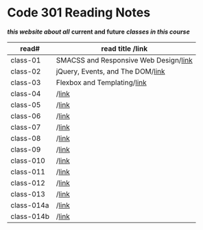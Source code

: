 # Code 301 Reading Notes

***this website about all*** **current and future** ***classes in this course***

read#| read title /link|
-----|------------|
class-01|SMACSS and Responsive Web Design/[link](https://esraaamal.github.io/reading-Note/class-01)|
class-02| jQuery, Events, and The DOM/[link](https://esraaamal.github.io/reading-Note/class-02)|
class-03|Flexbox and Templating/[link](https://esraaamal.github.io/reading-Note/class-03)|
class-04|/[link](https://esraaamal.github.io/reading-Note/class-04)|
class-05|/[link](https://esraaamal.github.io/reading-Note/class-05)|
class-06|/[link](#)|
class-07|/[link](#)|
class-08|/[link](#)|
class-09|/[link](#)|
class-010|/[link](#)|
class-011|/[link](#)|
class-012|/[link](#)|
class-013|/[link](#)|
class-014a|/[link](#)|
class-014b|/[link](#)|

